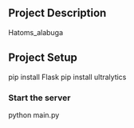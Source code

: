## Project Description

Hatoms_alabuga

## Project Setup

pip install Flask
pip install ultralytics

### Start the server

python main.py
